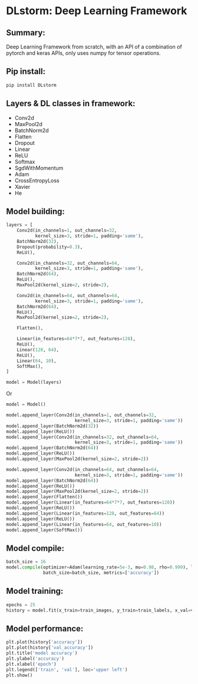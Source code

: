 # DLstorm: Deep Learning Framework

## Summary:
Deep Learning Framework from scratch, with an API of a combination of pytorch and keras APIs, only uses numpy for tensor operations.

## Pip install:
```sh
pip install DLstorm
```

## Layers & DL classes in framework:
- Conv2d
- MaxPool2d
- BatchNorm2d
- Flatten
- Dropout
- Linear
- ReLU
- Softmax
- SgdWithMomentum
- Adam
- CrossEntropyLoss
- Xavier
- He

## Model building:
```py
layers = [
    Conv2d(in_channels=1, out_channels=32,
           kernel_size=3, stride=1, padding='same'),
    BatchNorm2d(32),
    Dropout(probability=0.3),
    ReLU(),

    Conv2d(in_channels=32, out_channels=64,
           kernel_size=3, stride=1, padding='same'),
    BatchNorm2d(64),
    ReLU(),
    MaxPool2d(kernel_size=2, stride=2),

    Conv2d(in_channels=64, out_channels=64,
           kernel_size=3, stride=1, padding='same'),
    BatchNorm2d(64),
    ReLU(),
    MaxPool2d(kernel_size=2, stride=2),

    Flatten(),

    Linear(in_features=64*7*7, out_features=128),
    ReLU(),
    Linear(128, 64),
    ReLU(),
    Linear(64, 10),
    SoftMax(),
]

model = Model(layers)
```

Or

```py
model = Model()

model.append_layer(Conv2d(in_channels=1, out_channels=32,
                          kernel_size=3, stride=1, padding='same'))
model.append_layer(BatchNorm2d(32))
model.append_layer(ReLU())
model.append_layer(Conv2d(in_channels=32, out_channels=64,
                          kernel_size=3, stride=1, padding='same'))
model.append_layer(BatchNorm2d(64))
model.append_layer(ReLU())
model.append_layer(MaxPool2d(kernel_size=2, stride=2))

model.append_layer(Conv2d(in_channels=64, out_channels=64,
                          kernel_size=3, stride=1, padding='same'))
model.append_layer(BatchNorm2d(64))
model.append_layer(ReLU())
model.append_layer(MaxPool2d(kernel_size=2, stride=2))
model.append_layer(Flatten())
model.append_layer(Linear(in_features=64*7*7, out_features=128))
model.append_layer(ReLU())
model.append_layer(Linear(in_features=128, out_features=64))
model.append_layer(ReLU())
model.append_layer(Linear(in_features=64, out_features=10))
model.append_layer(SoftMax())
```

## Model compile:


```py
batch_size = 16
model.compile(optimizer=Adam(learning_rate=5e-3, mu=0.98, rho=0.999), loss=CrossEntropyLoss(),
              batch_size=batch_size, metrics=['accuracy'])
```

## Model training:
```py
epochs = 25
history = model.fit(x_train=train_images, y_train=train_labels, x_val=val_images, y_val=val_labels, epochs=epochs)
```

## Model performance:
```py
plt.plot(history['accuracy'])
plt.plot(history['val_accuracy'])
plt.title('model accuracy')
plt.ylabel('accuracy')
plt.xlabel('epoch')
plt.legend(['train', 'val'], loc='upper left')
plt.show()
```